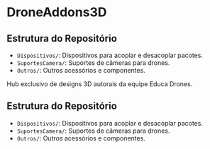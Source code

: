 # DroneAddons3D
## Estrutura do Repositório
- `Dispositivos/`: Dispositivos para acoplar e desacoplar pacotes.
- `SuportesCamera/`: Suportes de câmeras para drones.
- `Outros/`: Outros acessórios e componentes.

Hub exclusivo de designs 3D autorais da equipe Educa Drones.
## Estrutura do Repositório
- `Dispositivos/`: Dispositivos para acoplar e desacoplar pacotes.
- `SuportesCamera/`: Suportes de câmeras para drones.
- `Outros/`: Outros acessórios e componentes.

